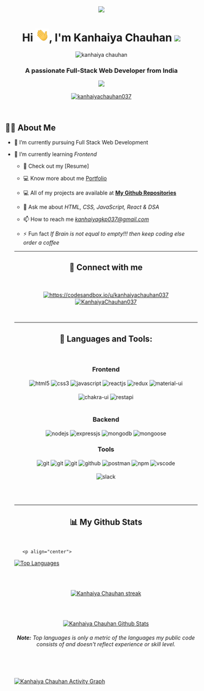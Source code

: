   <div align="center">
        <img src="https://camo.githubusercontent.com/5a529ba6f025b840982fbfd00ef6b2fe566554cf7288c3a5ccc4aaf70d51ad09/68747470733a2f2f692e70696e696d672e636f6d2f6f726967696e616c732f62392f65342f39362f62396534393630633134373663373830343364343939643937356638366364622e676966" width="40%"/>
      </div>
      
      
   <h1 align="center">Hi <img src="https://raw.githubusercontent.com/ABSphreak/ABSphreak/master/gifs/Hi.gif" width="35">, I'm Kanhaiya Chauhan <img src="https://camo.githubusercontent.com/d3359cb00ab0b5ed8f2e1fe3fceb4fbaf3b614340f8c0db99c17b9f50b351770/68747470733a2f2f656d6f6a69732e736c61636b6d6f6a69732e636f6d2f656d6f6a69732f696d616765732f313533313834393433302f343234362f626c6f622d73756e676c61737365732e6769663f31353331383439343330" width="32"/></h1>
      
   <p align="center"> <img src="https://komarev.com/ghpvc/?username=KanhaiyaChauhan037&label=Profile%20views&color=0e75b6&style=flat" alt="kanhaiya chauhan" /> </p>
      
   <h3 align="center">A passionate Full-Stack Web Developer from India</h3>
      
   <!-- Typing SVG by DenverCoder1 - https://github.com/DenverCoder1/readme-typing-svg -->
      
   <p align="center" color:"red">
     <a href="https://github.com/DenverCoder1/readme-typing-svg">
          <img src="https://readme-typing-svg.demolab.com/?lines=hi! My self Kanhaiya Chauhan 🏽; I am a Full-stack%20web%20developer 🏻‍💻; interested in Coding 🏃‍♂️♂️;Curious%20to%20learn%20new%20things !&font=Fira%20Code&center=true&width=440&height=45&color=#37bcf7&vCenter=true&size=22&pause=1000"></a>
      </p>
      

 
<p align="center"> <a href="https://github.com/ryo-ma/github-profile-trophy"><img src="https://github-profile-trophy.vercel.app/?username=kanhaiyachauhan037" alt="kanhaiyachauhan037" /></a> </p>
</br>
      
   ## 🙋‍♂️ About Me
      
   - 🔭 I’m currently pursuing Full Stack Web Development
      
   - 🌱 I’m currently learning *Frontend*
      
      - 📄 Check out my [Resume]
      
      - 💻 Know more about me [Portfolio]("")
      
      - 💻 All of my projects are available at **[My Github Repositories](https://github.com/KanhaiyaChauhan037?tab=repositories)**
      
      - 💬 Ask me about *HTML, CSS, JavaScript, React & DSA*
      
      - 📫 How to reach me *kanhaiyagkp037@gmail.com*
      
      - ⚡ Fun fact *If Brain is not equal to empty!!! then keep coding else order a coffee*
      
      
      <hr />
      
      
      <h2 align="center">📱 Connect with me</h2>
      <br />
      
      <p align="center">
     <a href="https://codesandbox.com/https://codesandbox.io/u/kanhaiyachauhan037" target="blank"><img align="center" src="https://raw.githubusercontent.com/rahuldkjain/github-profile-readme-generator/master/src/images/icons/Social/codesandbox.svg" alt="https://codesandbox.io/u/kanhaiyachauhan037" height="30" width="40" /></a>
      <a href="https://www.linkedin.com/in/kanhaiya-chauhan-867794236/" target="blank"><img align="center" src="https://raw.githubusercontent.com/rahuldkjain/github-profile-readme-generator/master/src/images/icons/Social/linked-in-alt.svg" alt="KanhaiyaChauhan037" height="30" width="40" /></a>
      </p>
      <br />
      
      <hr />
      
      
      <h2 align="center">🚀 Languages and Tools:</h2>
      <br/>
      <div align="center">
       
       <div align="center"><h3 align="center">Frontend</h3>
      <img src="https://img.shields.io/badge/html5-%23E34F26.svg?style=for-the-badge&logo=html5&logoColor=white" align="center" alt="html5">
      <img src = "https://img.shields.io/badge/css3-%231572B6.svg?style=for-the-badge&logo=css3&logoColor=white" align="center" alt="css3">
      <img src ="https://img.shields.io/badge/javascript-%23323330.svg?style=for-the-badge&logo=javascript&logoColor=%23F7DF1E" align="center" alt="javascript">
      <img src="https://img.shields.io/badge/React-20232A?style=for-the-badge&logo=react&logoColor=61DAFB"  align="center" alt="reactjs" />
      <img src="https://img.shields.io/badge/Redux-593D88?style=for-the-badge&logo=redux&logoColor=white"  align="center" alt="redux" />
      <img src="https://img.shields.io/badge/Material%20UI-007FFF?style=for-the-badge&logo=mui&logoColor=white"  align="center" alt="material-ui"/>
      <br/>
      <br/>
        <img src = "https://img.shields.io/badge/chakra ui-%234ED1C5.svg?style=for-the-badge&logo=chakraui&logoColor=white" align="center" alt="chakra-ui"/>
        <img src="https://img.shields.io/badge/rest api-%23000000.svg?style=for-the-badge&logo=flask&logoColor=white" align="center" alt="restapi"/>
        
      </div>
       <br/>
        <div align="center"><h3 align="center">Backend</h3> 
      <img src="https://img.shields.io/badge/Node.js-339933?style=for-the-badge&logo=nodedotjs&logoColor=white" align="center" alt="nodejs" />
      <img src="https://img.shields.io/badge/Express.js-000000?style=for-the-badge&logo=express&logoColor=white" align="center" alt="expressjs"/>
      <img src="https://img.shields.io/badge/MongoDB-4EA94B?style=for-the-badge&logo=mongodb&logoColor=white" align="center" alt="mongodb"/>
      <img src="https://img.shields.io/badge/mongoose-%2300f.svg?style=for-the-badge&logo=fastify&logoColor=white" align="center" alt="mongoose"/>
       </div>
        
        <div align="center"><h3 align="center">Tools</h3> 
         <img src="https://img.shields.io/badge/heroku-%23430098.svg?style=for-the-badge&logo=heroku&logoColor=white" align="center" alt="git"/>
         <img src="https://img.shields.io/badge/netlify-%23000000.svg?style=for-the-badge&logo=netlify&logoColor=#00C7B7" align="center" alt="git"/>
         <img src="https://img.shields.io/badge/vercel-%23000000.svg?style=for-the-badge&logo=vercel&logoColor=whit" align="center" alt="git"/>
      <img src="https://img.shields.io/badge/GitHub-100000?style=for-the-badge&logo=github&logoColor=white"  align="center" alt="github"/>
      <img src ="https://img.shields.io/badge/Postman-FF6C37?style=for-the-badge&logo=postman&logoColor=white" align="center" alt="postman">
      <img src = "https://img.shields.io/badge/NPM-%23000000.svg?style=for-the-badge&logo=npm&logoColor=white" align="center" alt="npm">
         <img src="https://img.shields.io/badge/Visual%20Studio-5C2D91.svg?style=for-the-badge&logo=visual-studio&logoColor=white"  align="center" alt="vscode"/>
         <br/>
      <br/>
         <img src="https://img.shields.io/badge/Slack-4A154B?style=for-the-badge&logo=slack&logoColor=white" align="center" alt="slack"/>
       </div>
      </div>
      
      <br/>
      <!-- <br/>
      <br/>
      <img src="https://user-images.githubusercontent.com/82999542/132934744-131c1891-4a4f-4e88-a64a-36720ad7470b.png" align="center">
      
      <br />
      <br /> -->
      <br/>
      
      
      
      <br/>
      
      
      <hr />
      
      
      <h2 align="center">📊 My Github Stats</h2>
         <br/>   
         
            <p align="center">      
        <a href="https://github.com/search?q=ossified-boat-3758"><img alt=" Top Languages" src="https://github-readme-stats.vercel.app/api/top-langs/?username=KanhaiyaChauhan&langs_count=8&count_private=true&layout=compact&theme=react&hide_border=true&bg_color=0D1117" /></a>
            </p>          
           <br/>
         <p align="center">
          <a href="https://github.com/KanhaiyaChauhan037/github-readme-streak-stats">
              <img title="🔥 Get streak stats for your profile at git.io/streak-stats" alt="Kanhaiya Chauhan streak" src="https://github-readme-streak-stats.herokuapp.com/?user=KanhaiyaChauhan037&hide_border=true&theme=react&hide_border=true&bg_color=0D1117"/>
          </a>
      </p>                                                                                                                                              
      
        <br/>
        <br/>
           <p align="center">                                                                                                 
          <a href="https://github.com/KanhaiyaChauhan037/github-readme-stats"><img alt="Kanhaiya Chauhan Github Stats" src="https://github-readme-stats.vercel.app/api?username=KanhaiyaChauhan037&show_icons=true&locale=en&theme=react&hide_border=true&bg_color=0D1117" alt="Kanhaiya Chauhan" /></a>
          </p>                                                                 
       <h6 align="center"> <b>Note:</b> Top languages is only a metric of the languages my public code consists of and doesn't reflect experience or skill level.</h6>
      
      
      <br/>
      <br/>
      
      <a href="https://github.com/KanhaiyaChauhan037/github-readme-activity-graph"><img alt="Kanhaiya Chauhan Activity Graph" src="https://activity-graph.herokuapp.com/graph?username=KanhaiyaChauhan037&bg_color=0D1117&color=5BCDEC&line=5BCDEC&point=FFFFFF&hide_border=true" /></a>
      
      <br/>
      <br/>
